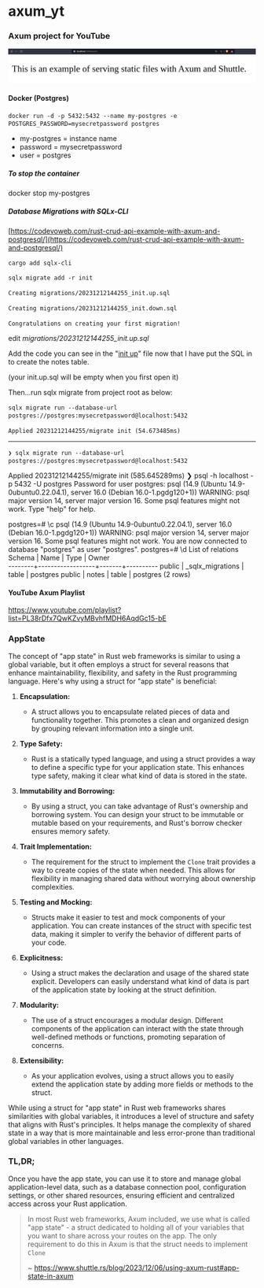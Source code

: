 # axum_yt

### Axum project for YouTube

![Alternative text](screenshot.png "title")

#### Docker (Postgres)

    docker run -d -p 5432:5432 --name my-postgres -e POSTGRES_PASSWORD=mysecretpassword postgres
    
- my-postgres = instance name
- password = mysecretpassword
- user = postgres

##### To stop the container

docker stop my-postgres

##### Database Migrations with SQLx-CLI

[https://codevoweb.com/rust-crud-api-example-with-axum-and-postgresql/](https://codevoweb.com/rust-crud-api-example-with-axum-and-postgresql/)

```
cargo add sqlx-cli
```
```
sqlx migrate add -r init
```
`Creating migrations/20231212144255_init.up.sql `

`Creating migrations/20231212144255_init.down.sql`

`Congratulations on creating your first migration!`

edit *migrations/20231212144255_init.up.sql*

Add the code you can see in the "[init up](https://github.com/RGGH/axum_yt/blob/p5/migrations/20231212144255_init.up.sql)" file now that I have put the SQL in to create the notes table.

(your init.up.sql will be empty when you first open it)

Then...run sqlx migrate from project root as below:

```
sqlx migrate run --database-url postgres://postgres:mysecretpassword@localhost:5432
```
`Applied 20231212144255/migrate init (54.673485ms)`

---
    ❯ sqlx migrate run --database-url postgres://postgres:mysecretpassword@localhost:5432
   Applied 20231212144255/migrate init (585.645289ms)
   ❯ psql -h localhost -p 5432 -U postgres
   Password for user postgres: 
   psql (14.9 (Ubuntu 14.9-0ubuntu0.22.04.1), server 16.0 (Debian 16.0-1.pgdg120+1))
   WARNING: psql major version 14, server major version 16.
            Some psql features might not work.
   Type "help" for help.
   
   postgres=# \c
   psql (14.9 (Ubuntu 14.9-0ubuntu0.22.04.1), server 16.0 (Debian 16.0-1.pgdg120+1))
   WARNING: psql major version 14, server major version 16.
            Some psql features might not work.
   You are now connected to database "postgres" as user "postgres".
   postgres=# \d
                 List of relations
    Schema |       Name       | Type  |  Owner   
   --------+------------------+-------+----------
    public | _sqlx_migrations | table | postgres
    public | notes            | table | postgres
   (2 rows)


#### YouTube Axum Playlist

https://www.youtube.com/playlist?list=PL38rDfx7QwKZvyMBvhfMDH6AqdGc15-bE

### AppState

The concept of "app state" in Rust web frameworks is similar to using a global variable, but it often employs a struct for several reasons that enhance maintainability, flexibility, and safety in the Rust programming language. Here's why using a struct for "app state" is beneficial:

1. **Encapsulation:**

   - A struct allows you to encapsulate related pieces of data and functionality together. This promotes a clean and organized design by grouping relevant information into a single unit.
2. **Type Safety:**

   - Rust is a statically typed language, and using a struct provides a way to define a specific type for your application state. This enhances type safety, making it clear what kind of data is stored in the state.
3. **Immutability and Borrowing:**

   - By using a struct, you can take advantage of Rust's ownership and borrowing system. You can design your struct to be immutable or mutable based on your requirements, and Rust's borrow checker ensures memory safety.
4. **Trait Implementation:**

   - The requirement for the struct to implement the `Clone` trait provides a way to create copies of the state when needed. This allows for flexibility in managing shared data without worrying about ownership complexities.
5. **Testing and Mocking:**

   - Structs make it easier to test and mock components of your application. You can create instances of the struct with specific test data, making it simpler to verify the behavior of different parts of your code.
6. **Explicitness:**

   - Using a struct makes the declaration and usage of the shared state explicit. Developers can easily understand what kind of data is part of the application state by looking at the struct definition.
7. **Modularity:**

   - The use of a struct encourages a modular design. Different components of the application can interact with the state through well-defined methods or functions, promoting separation of concerns.
8. **Extensibility:**

   - As your application evolves, using a struct allows you to easily extend the application state by adding more fields or methods to the struct.

While using a struct for "app state" in Rust web frameworks shares similarities with global variables, it introduces a level of structure and safety that aligns with Rust's principles. It helps manage the complexity of shared state in a way that is more maintainable and less error-prone than traditional global variables in other languages.

### TL,DR;

Once you have the app state, you can use it to store and manage global application-level data, such as a database connection pool, configuration settings, or other shared resources, ensuring efficient and centralized access across your Rust application.

> In most Rust web frameworks, Axum included, we use what is called "app state" - a struct dedicated to holding all of your variables that you want to share across your routes on the app. The only requirement to do this in Axum is that the struct needs to implement `Clone`
>
> ~ https://www.shuttle.rs/blog/2023/12/06/using-axum-rust#app-state-in-axum
